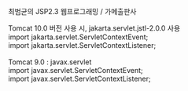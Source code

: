최범균의 JSP2.3 웹프로그래밍 / 가메출판사

Tomcat 10.0 버전 사용 시, jakarta.servlet.jstl-2.0.0 사용<br>
import jakarta.servlet.ServletContextEvent;<br>
import jakarta.servlet.ServletContextListener;<br>
<br>
Tomcat 9.0 : javax.servlet <br>
import javax.servlet.ServletContextEvent;<br>
import javax.servlet.ServletContextListener;<br>

